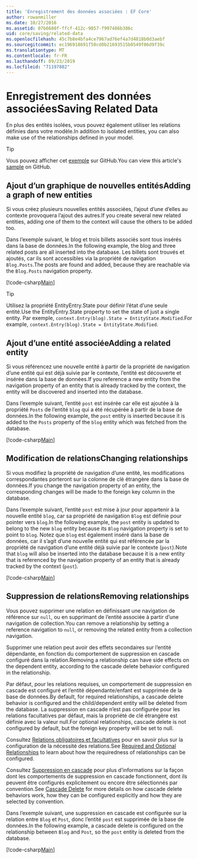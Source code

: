 ```yaml
---
title: 'Enregistrement des données associées : EF Core'
author: rowanmiller
ms.date: 10/27/2016
ms.assetid: 07b6680f-ffcf-412c-9857-f997486b386c
uid: core/saving/related-data
ms.openlocfilehash: 45c7b8e4bfa4ce7967ad76ef4a7d4818b0d3aebf
ms.sourcegitcommit: ec196918691f50cd0b21693515b0549f06d9f39c
ms.translationtype: MT
ms.contentlocale: fr-FR
ms.lasthandoff: 09/23/2019
ms.locfileid: "71197882"
---
```

# <a name="saving-related-data"></a><span data-ttu-id="6ee1f-102">Enregistrement des données associées</span><span class="sxs-lookup"><span data-stu-id="6ee1f-102">Saving Related Data</span></span>

<span data-ttu-id="6ee1f-103">En plus des entités isolées, vous pouvez également utiliser les relations définies dans votre modèle.</span><span class="sxs-lookup"><span data-stu-id="6ee1f-103">In addition to isolated entities, you can also make use of the relationships defined in your model.</span></span>

> [!TIP]  
> <span data-ttu-id="6ee1f-104">Vous pouvez afficher cet [exemple](https://github.com/aspnet/EntityFramework.Docs/tree/master/samples/core/Saving/RelatedData/) sur GitHub.</span><span class="sxs-lookup"><span data-stu-id="6ee1f-104">You can view this article's [sample](https://github.com/aspnet/EntityFramework.Docs/tree/master/samples/core/Saving/RelatedData/) on GitHub.</span></span>

## <a name="adding-a-graph-of-new-entities"></a><span data-ttu-id="6ee1f-105">Ajout d’un graphique de nouvelles entités</span><span class="sxs-lookup"><span data-stu-id="6ee1f-105">Adding a graph of new entities</span></span>

<span data-ttu-id="6ee1f-106">Si vous créez plusieurs nouvelles entités associées, l’ajout d’une d’elles au contexte provoquera l’ajout des autres.</span><span class="sxs-lookup"><span data-stu-id="6ee1f-106">If you create several new related entities, adding one of them to the context will cause the others to be added too.</span></span>

<span data-ttu-id="6ee1f-107">Dans l’exemple suivant, le blog et trois billets associés sont tous insérés dans la base de données.</span><span class="sxs-lookup"><span data-stu-id="6ee1f-107">In the following example, the blog and three related posts are all inserted into the database.</span></span> <span data-ttu-id="6ee1f-108">Les billets sont trouvés et ajoutés, car ils sont accessibles via la propriété de navigation `Blog.Posts`.</span><span class="sxs-lookup"><span data-stu-id="6ee1f-108">The posts are found and added, because they are reachable via the `Blog.Posts` navigation property.</span></span>

[!code-csharp[Main](../../../samples/core/Saving/RelatedData/Sample.cs#AddingGraphOfEntities)]

> [!TIP]  
> <span data-ttu-id="6ee1f-109">Utilisez la propriété EntityEntry.State pour définir l’état d’une seule entité.</span><span class="sxs-lookup"><span data-stu-id="6ee1f-109">Use the EntityEntry.State property to set the state of just a single entity.</span></span> <span data-ttu-id="6ee1f-110">Par exemple, `context.Entry(blog).State = EntityState.Modified`.</span><span class="sxs-lookup"><span data-stu-id="6ee1f-110">For example, `context.Entry(blog).State = EntityState.Modified`.</span></span>

## <a name="adding-a-related-entity"></a><span data-ttu-id="6ee1f-111">Ajout d’une entité associée</span><span class="sxs-lookup"><span data-stu-id="6ee1f-111">Adding a related entity</span></span>

<span data-ttu-id="6ee1f-112">Si vous référencez une nouvelle entité à partir de la propriété de navigation d’une entité qui est déjà suivie par le contexte, l’entité est découverte et insérée dans la base de données.</span><span class="sxs-lookup"><span data-stu-id="6ee1f-112">If you reference a new entity from the navigation property of an entity that is already tracked by the context, the entity will be discovered and inserted into the database.</span></span>

<span data-ttu-id="6ee1f-113">Dans l’exemple suivant, l’entité `post` est insérée car elle est ajoutée à la propriété `Posts` de l’entité `blog` qui a été récupérée à partir de la base de données.</span><span class="sxs-lookup"><span data-stu-id="6ee1f-113">In the following example, the `post` entity is inserted because it is added to the `Posts` property of the `blog` entity which was fetched from the database.</span></span>

[!code-csharp[Main](../../../samples/core/Saving/RelatedData/Sample.cs#AddingRelatedEntity)]

## <a name="changing-relationships"></a><span data-ttu-id="6ee1f-114">Modification de relations</span><span class="sxs-lookup"><span data-stu-id="6ee1f-114">Changing relationships</span></span>

<span data-ttu-id="6ee1f-115">Si vous modifiez la propriété de navigation d’une entité, les modifications correspondantes porteront sur la colonne de clé étrangère dans la base de données.</span><span class="sxs-lookup"><span data-stu-id="6ee1f-115">If you change the navigation property of an entity, the corresponding changes will be made to the foreign key column in the database.</span></span>

<span data-ttu-id="6ee1f-116">Dans l’exemple suivant, l’entité `post` est mise à jour pour appartenir à la nouvelle entité `blog`, car sa propriété de navigation `Blog` est définie pour pointer vers `blog`.</span><span class="sxs-lookup"><span data-stu-id="6ee1f-116">In the following example, the `post` entity is updated to belong to the new `blog` entity because its `Blog` navigation property is set to point to `blog`.</span></span> <span data-ttu-id="6ee1f-117">Notez que `blog` est également inséré dans la base de données, car il s’agit d’une nouvelle entité qui est référencée par la propriété de navigation d’une entité déjà suivie par le contexte (`post`).</span><span class="sxs-lookup"><span data-stu-id="6ee1f-117">Note that `blog` will also be inserted into the database because it is a new entity that is referenced by the navigation property of an entity that is already tracked by the context (`post`).</span></span>

[!code-csharp[Main](../../../samples/core/Saving/RelatedData/Sample.cs#ChangingRelationships)]

## <a name="removing-relationships"></a><span data-ttu-id="6ee1f-118">Suppression de relations</span><span class="sxs-lookup"><span data-stu-id="6ee1f-118">Removing relationships</span></span>

<span data-ttu-id="6ee1f-119">Vous pouvez supprimer une relation en définissant une navigation de référence sur `null`, ou en supprimant de l’entité associée à partir d’une navigation de collection.</span><span class="sxs-lookup"><span data-stu-id="6ee1f-119">You can remove a relationship by setting a reference navigation to `null`, or removing the related entity from a collection navigation.</span></span>

<span data-ttu-id="6ee1f-120">Supprimer une relation peut avoir des effets secondaires sur l’entité dépendante, en fonction du comportement de suppression en cascade configuré dans la relation.</span><span class="sxs-lookup"><span data-stu-id="6ee1f-120">Removing a relationship can have side effects on the dependent entity, according to the cascade delete behavior configured in the relationship.</span></span>

<span data-ttu-id="6ee1f-121">Par défaut, pour les relations requises, un comportement de suppression en cascade est configuré et l’entité dépendante/enfant est supprimée de la base de données.</span><span class="sxs-lookup"><span data-stu-id="6ee1f-121">By default, for required relationships, a cascade delete behavior is configured and the child/dependent entity will be deleted from the database.</span></span> <span data-ttu-id="6ee1f-122">La suppression en cascade n’est pas configurée pour les relations facultatives par défaut, mais la propriété de clé étrangère est définie avec la valeur null.</span><span class="sxs-lookup"><span data-stu-id="6ee1f-122">For optional relationships, cascade delete is not configured by default, but the foreign key property will be set to null.</span></span>

<span data-ttu-id="6ee1f-123">Consultez [Relations obligatoires et facultatives](../modeling/relationships.md#required-and-optional-relationships) pour en savoir plus sur la configuration de la nécessité des relations.</span><span class="sxs-lookup"><span data-stu-id="6ee1f-123">See [Required and Optional Relationships](../modeling/relationships.md#required-and-optional-relationships) to learn about how the requiredness of relationships can be configured.</span></span>

<span data-ttu-id="6ee1f-124">Consultez [Suppression en cascade](cascade-delete.md) pour plus d’informations sur la façon dont les comportements de suppression en cascade fonctionnent, dont ils peuvent être configurés explicitement ou encore être sélectionnés par convention.</span><span class="sxs-lookup"><span data-stu-id="6ee1f-124">See [Cascade Delete](cascade-delete.md) for more details on how cascade delete behaviors work, how they can be configured explicitly and  how they are selected by convention.</span></span>

<span data-ttu-id="6ee1f-125">Dans l’exemple suivant, une suppression en cascade est configurée sur la relation entre `Blog` et `Post`, donc l’entité `post` est supprimée de la base de données.</span><span class="sxs-lookup"><span data-stu-id="6ee1f-125">In the following example, a cascade delete is configured on the relationship between `Blog` and `Post`, so the `post` entity is deleted from the database.</span></span>

[!code-csharp[Main](../../../samples/core/Saving/RelatedData/Sample.cs#RemovingRelationships)]
